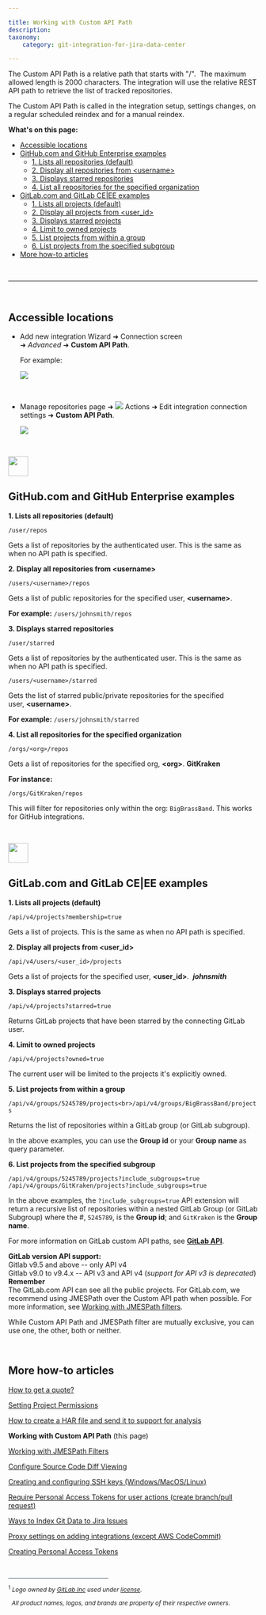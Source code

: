 ```yaml
---

title: Working with Custom API Path
description:
taxonomy:
    category: git-integration-for-jira-data-center

---
```


The Custom API Path is a relative path that starts with "/".  The maximum allowed length is 2000 characters. The integration will use the relative REST API path to retrieve the list of tracked repositories.

The Custom API Path is called in the integration setup, settings changes, on a regular scheduled reindex and for a manual reindex.

**What's on this page:**
- [Accessible locations](#accessible-locations)
- [GitHub.com and GitHub Enterprise examples](#githubcom-and-github-enterprise-examples)
  - [1. Lists all repositories (default)](#1-lists-all-repositories-default)
  - [2. Display all repositories from \<username\>](#2-display-all-repositories-from-username)
  - [3. Displays starred repositories](#3-displays-starred-repositories)
  - [4. List all repositories for the specified organization](#4-list-all-repositories-for-the-specified-organization)
- [GitLab.com and GitLab CE|EE examples](#gitlabcom-and-gitlab-ceee-examples)
  - [1. Lists all projects (default)](#1-lists-all-projects-default)
  - [2. Display all projects from \<user\_id\>](#2-display-all-projects-from-user_id)
  - [3. Displays starred projects](#3-displays-starred-projects)
  - [4. Limit to owned projects](#4-limit-to-owned-projects)
  - [5. List projects from within a group](#5-list-projects-from-within-a-group)
  - [6. List projects from the specified subgroup](#6-list-projects-from-the-specified-subgroup)
- [More how-to articles](#more-how-to-articles)

&nbsp;
* * *
&nbsp;

## Accessible locations

*   Add new integration Wizard ➜ Connection screen ➜ _Advanced_ ➜ **Custom API Path**.

    For example:

    ![](/wp-content/uploads/gij-gitserver-github-custom-api-path-01.png)

&nbsp;

*   Manage repositories page ➜ ![](/wp-content/uploads/actions-icon.png) Actions ➜ Edit integration connection settings ➜ **Custom API Path**.

    ![](/wp-content/uploads/gij-gitserver-actions-int-conn-cfg-custom-apipath.png)

&nbsp;

<img src='/wp-content/uploads/github-mobile-dark.png' width=40 height=40 style='margin-bottom:10px;display:block;' />

## GitHub.com and GitHub Enterprise examples

**1\. Lists all repositories (default)**

`/user/repos`

Gets a list of repositories by the authenticated user. This is the same as when no API path is specified.

**2\. Display all repositories from \<username\>**

`/users/<username>/repos`

Gets a list of public repositories for the specified user, **\<username\>**.

**For example:** `/users/johnsmith/repos`

**3\. Displays starred repositories**

`/user/starred`

Gets a list of repositories by the authenticated user. This is the same as when no API path is specified.

`/users/<username>/starred`

Gets the list of starred public/private repositories for the specified user, **\<username\>**.

**For example:** `/users/johnsmith/starred`

**4\. List all repositories for the specified organization**

`/orgs/<org>/repos`

Gets a list of repositories for the specified org, **\<org\>**. __GitKraken__

**For instance:**

`/orgs/GitKraken/repos`

This will filter for repositories only within the org: `BigBrassBand`. This works for GitHub integrations.

&nbsp;

<img src='/wp-content/uploads/gij-gitlab-mobile.png' width=40 height=40 style='margin-bottom:10px;display:block;' />

## GitLab.com and GitLab CE|EE examples

**1\. Lists all projects (default)**

`/api/v4/projects?membership=true`

Gets a list of projects. This is the same as when no API path is specified.

**2\. Display all projects from \<user\_id\>**

`/api/v4/users/<user_id>/projects`

Gets a list of projects for the specified user, **\<user\_id\>**.  _**johnsmith**_

**3\. Displays starred projects**

`/api/v4/projects?starred=true`

Returns GitLab projects that have been starred by the connecting GitLab user.

**4\. Limit to owned projects**

`/api/v4/projects?owned=true`

The current user will be limited to the projects it's explicitly owned.

**5\. List projects from within a group**

`/api/v4/groups/5245789/projects<br>/api/v4/groups/BigBrassBand/projects`

Returns the list of repositories within a GitLab group (or GitLab subgroup).

In the above examples, you can use the **Group id** or your **Group** **name** as query parameter.

**6\. List projects from the specified subgroup**

`/api/v4/groups/5245789/projects?include_subgroups=true`
`/api/v4/groups/GitKraken/projects?include_subgroups=true`

In the above examples, the `?include_subgroups=true` API extension will return a recursive list of repositories within a nested GitLab Group (or GitLab Subgroup) where the #, `5245789`, is the **Group id**; and `GitKraken` is the **Group name**.

For more information on GitLab custom API paths, see <a href='https://docs.gitlab.com/ee/api/' target='_blank'><b>GitLab API</b></a>.

<div class="bbb-callout bbb--info">
    <div class="irow">
    <div class="ilogobox">
        <span class="logoimg"></span>
    </div>
    <div class="imsgbox">
        <b>GitLab version API support:</b><br>
        Gitlab v9.5 and above -- only API v4<br>
        Gitlab v9.0 to v9.4.x -- API v3 and API v4 (<i>support for API v3 is deprecated</i>)
    </div>
    </div>
</div>

<div class="bbb-callout bbb--note">
    <div class="irow">
    <div class="ilogobox">
        <span class="logoimg"></span>
    </div>
    <div class="imsgbox">
        <b>Remember</b><br>
        The GitLab.com API can see all the public projects. For GitLab.com, we recommend using JMESPath over the Custom API path when possible. For more information, see <a href='/git-integration-for-jira-data-center/working-with-jmespath-filters-gij-self-managed'>Working with JMESPath filters</a>.
    </div>
    </div>
</div>

While Custom API Path and JMESPath filter are mutually exclusive, you can use one, the other, both or neither.

&nbsp;

## More how-to articles

[How to get a quote?](/git-integration-for-jira-data-center/how-to-get-a-quote-gij-self-managed/)

[Setting Project Permissions](/git-integration-for-jira-data-center/Setting-Project-Permissions-gij-self-managed)

[How to create a HAR file and send it to support for analysis](/git-integration-for-jira-data-center/how-to-create-a-har-file-and-send-it-to-support-for-analysis-gij-self-managed/)

**Working with Custom API Path** (this page)

[Working with JMESPath Filters](/git-integration-for-jira-data-center/Working-with-JMESPath-Filters-gij-self-managed)

[Configure Source Code Diff Viewing](/git-integration-for-jira-data-center/configure-source-code-diff-viewing-gij-self-managed)

[Creating and configuring SSH keys (Windows/MacOS/Linux)](/git-integration-for-jira-data-center/creating-and-configuring-ssh-keys-windows-macos-linux-gij-self-managed)

[Require Personal Access Tokens for user actions (create branch/pull request)](/git-integration-for-jira-data-center/Require-Personal-Access-Tokens-for-user-actions-(create-branch-pull-request)-gij-self-managed)

[Ways to Index Git Data to Jira Issues](/git-integration-for-jira-data-center/Ways-to-Index-Git-Data-to-Jira-Issues-gij-self-managed)

[Proxy settings on adding integrations (except AWS CodeCommit)](/git-integration-for-jira-data-center/Proxy-settings-on-adding-integrations-(except-AWS-CodeCommit)-gij-self-managed)

[Creating Personal Access Tokens](/git-integration-for-jira-data-center/Creating-Personal-Access-Tokens-gij-self-managed)

&nbsp;
&nbsp;
&nbsp;
&nbsp;
&nbsp;

<div style='border-top: 1px solid #456; width: 40%; padding-bottom: 12px'></div>
<div style='font-size: 12px;'>
    <sup>1</sup> <i>Logo owned by <a href='https://gitlab.com/'>GitLab Inc</a> used under <a href='https://creativecommons.org/licenses/by-nc-sa/4.0/'>license</a>.
    <p>&nbsp;&nbsp;All product names, logos, and brands are property of their respective owners.</p></i>
</div>

